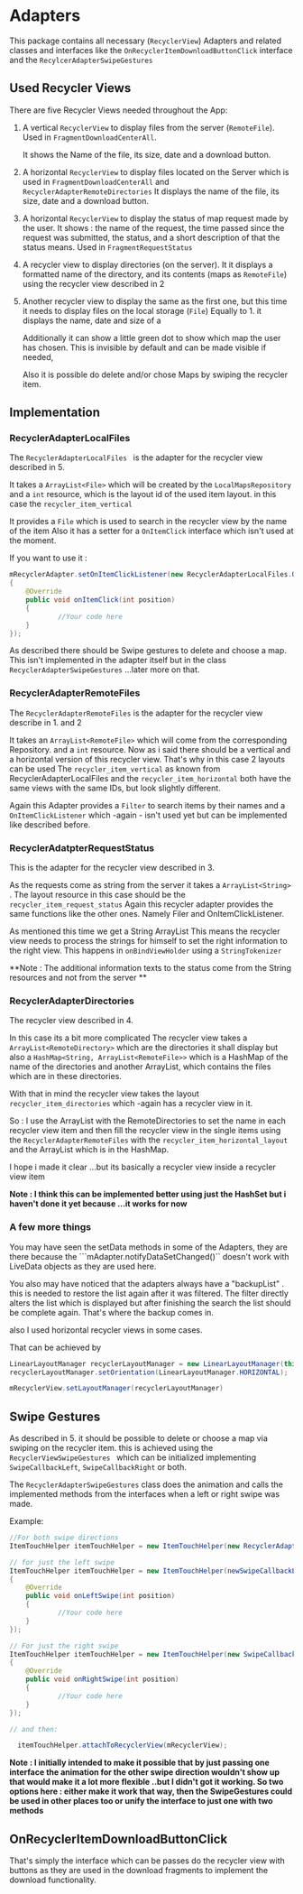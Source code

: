 # Adapters



This package contains all necessary (`RecyclerView`) Adapters and related classes and interfaces like the `OnRecyclerItemDownloadButtonClick` interface
and the `RecylcerAdapterSwipeGestures`



## Used Recycler Views 

There are five Recycler Views needed throughout the App:

1. A vertical `RecyclerView` to display files from the server (`RemoteFile`). 
   Used in `FragmentDownloadCenterAll`. 

   It shows  the Name of the file, its size,  date and a download button.
   
2. A horizontal `RecyclerView` to display files located on the Server which is used in
      `FragmentDownloadCenterAll` and  `RecyclerAdapterRemoteDirectories` 
      It displays the name of the file, its size,  date and a download button.

3. A horizontal `RecyclerView`  to display the status of map request made by the user.
   It shows : the name of the request, the time passed since the request was submitted, the status, and a short description of that the status means.
   Used in `FragmentRequestStatus`

4.  A recycler view to display directories (on the server).
   It it displays a formatted name of the directory, and its contents (maps as `RemoteFile`)  using the recycler view described in 2

5. Another recycler view to display the same as the first one, but this time it needs to display files on the local storage (`File`)
   Equally to 1. it displays the name, date and size of a 

   Additionally it can show a little green dot to show which map the user has chosen.
   This is invisible by default and can be made visible if needed,

   Also it is possible do delete and/or chose Maps by swiping the recycler item.



## Implementation 



### RecyclerAdapterLocalFiles 

The `RecyclerAdapterLocalFiles ` is the adapter for the recycler view described in 5.

It takes a `ArrayList<File>` which will be created by the `LocalMapsRepository` and a
`int` resource, which is the layout id of the used item layout. in this case the `recycler_item_vertical`

It provides a `File` which is used to search in the recycler view by the name of the item 
Also it has a setter for a `OnItemClick` interface which isn't used at the moment.

If you want to use it :

```java
mRecyclerAdapter.setOnItemClickListener(new RecyclerAdapterLocalFiles.OnItemClickListener()
{
    @Override
    public void onItemClick(int position)
    {
			//Your code here
    }
});
```



As described there should be Swipe gestures to delete and choose a map. This isn't implemented in the adapter itself but in the class `RecyclerAdapterSwipeGestures`  ...later more on that.



### RecyclerAdapterRemoteFiles


The `RecyclerAdapterRemoteFiles` is the adapter for the recycler view describe in 1. and 2 

It takes an `ArrayList<RemoteFile>`  which will come from the corresponding Repository.
and a `int` resource. Now as i said there should be a vertical and a horizontal version of this recycler view. That's why in this case 2 layouts can be used
The `recycler_item_vertical` as known from RecyclerAdapterLocalFiles and the `recycler_item_horizontal` both have the same views with the same IDs, but look slightly different.

Again this Adapter provides a `Filter` to search items by their names and a `OnItemClickListener` which -again - isn't used yet but can be implemented like described before.



### RecyclerAdatpterRequestStatus 

This is the adapter for the recycler view described in 3. 

As the requests come as string from the server it takes a `ArrayList<String>` .
The layout resource in this case should be the `recycler_item_request_status`
Again this recycler adapter provides the same functions like the other ones. Namely Filer and  OnItemClickListener.

As mentioned this time we get a String ArrayList  This means the recycler view needs to process the strings for himself to set the right information to the right view. This happens in `onBindViewHolder` using a `StringTokenizer`

**Note : The additional information texts to the status come from the String resources and not from the server **



 ### RecyclerAdapterDirectories

The recycler view described in 4.

In this case its a bit more complicated The recycler view takes a `ArrayList<RemoteDirectory>` which are the directories 
it shall display but also a `HashMap<String, ArrayList<RemoteFile>>` which is a HashMap of the name of the directories and another ArrayList, which contains the files which are in these directories.

With that in mind the recycler view takes the layout `recycler_item_directories` which -again has a recycler view in it.

So  : I use the ArrayList with the RemoteDirectories to set the name in each recycler view item and then fill the recycler view in the single items using the `RecyclerAdapterRemoteFiles` with the `recycler_item_horizontal_layout` and the ArrayList<RemoteFile>  which is in the HashMap.

I hope i made it clear ...but its basically a recycler view inside a recycler view item

**Note : I think this can be implemented  better using just the HashSet but i haven't done it yet because ...it works for now**



### A few more things

You may have seen the setData methods in some of the Adapters, they are there because the ```mAdapter.notifyDataSetChanged()`` doesn't work with LiveData objects as they are used here.

You also may have noticed that the adapters always have a  "backupList" . this is needed to restore the list again after it was filtered.
The filter directly alters the list which is displayed but after finishing the search the list should be complete again. That's where the backup comes in.

also I used horizontal recycler views in some cases. 

That can be achieved by 

```java
LinearLayoutManager recyclerLayoutManager = new LinearLayoutManager(this.getContext());
recyclerLayoutManager.setOrientation(LinearLayoutManager.HORIZONTAL);

mRecyclerView.setLayoutManager(recyclerLayoutManager)
```



## Swipe Gestures 

As described in 5.  it should be possible to delete or choose a map via swiping on the recycler item.
this is achieved using the `RecyclerViewSwipeGestures ` which can be initialized implementing `SwipeCallbackLeft`, `SwipeCallbackRight` or both.

The `RecyclerAdapterSwipeGestures` class does the animation and calls the implemented methods from the interfaces when a left or right swipe was made.

Example: 

```java
//For both swipe directions
ItemTouchHelper itemTouchHelper = new ItemTouchHelper(new RecyclerAdapterSwipeGestures(this.swipeCallbackRight, this.swipeCallbackLeft));

// for just the left swipe
ItemTouchHelper itemTouchHelper = new ItemTouchHelper(newSwipeCallbackLeft()
{
    @Override
    public void onLeftSwipe(int position)
    {
			//Your code here
    }
});

// For just the right swipe
ItemTouchHelper itemTouchHelper = new ItemTouchHelper(new SwipeCallbackRight()
{
    @Override
    public void onRightSwipe(int position)
    {
			//Your code here
    }
});

// and then: 

  itemTouchHelper.attachToRecyclerView(mRecyclerView);
```



**Note : I initially intended to make it possible that by just passing one interface the animation for the other swipe direction wouldn't show up that would make it a lot more flexible ..but I didn't got it working. So two options here : either make it work that way, then the SwipeGestures could be used in other places too or unify the interface to just one with two methods**



## OnRecyclerItemDownloadButtonClick

That's simply the interface which can be passes do the recycler view with buttons as they are used in the download fragments to implement the download functionality.